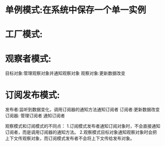 # 单例模式:在系统中保存一个单一实例

# 工厂模式:

# 观察者模式:
  目标对象:管理观察对象并通知观察对象
  观察对象:更新数据改变

# 订阅发布模式:
  发布者:监听到数据变化，调用订阅器的通知方法通知订阅者
  订阅者:更新数据改变
  订阅器:
    管理订阅者
    通知订阅者

  观察模式和订阅模式的不同点：
    1.订阅模式发布者通知订阅对象时，不会直接通知订阅者，而是调用订阅器的通知方法。
    2.观察模式目标对象通知观察对象时会把上下文传观察对象，而订阅模式发布者不会将上下文传给发布对象。